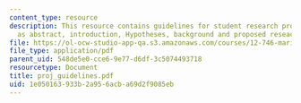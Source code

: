 ```yaml
---
content_type: resource
description: This resource contains guidelines for student research proposals such
  as abstract, introduction, Hypotheses, background and proposed reseach.
file: https://ol-ocw-studio-app-qa.s3.amazonaws.com/courses/12-746-marine-organic-geochemistry-spring-2005/1e050163933b2a956acba69d2f9085eb_proj_guidelines.pdf
file_type: application/pdf
parent_uid: 548de5e0-cce6-9e77-d6df-3c5074493718
resourcetype: Document
title: proj_guidelines.pdf
uid: 1e050163-933b-2a95-6acb-a69d2f9085eb
---
```

